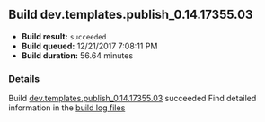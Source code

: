 ## Build dev.templates.publish_0.14.17355.03
- **Build result:** `succeeded`
- **Build queued:** 12/21/2017 7:08:11 PM
- **Build duration:** 56.64 minutes
### Details
Build [dev.templates.publish_0.14.17355.03](https://winappstudio.visualstudio.com/web/build.aspx?pcguid=a4ef43be-68ce-4195-a619-079b4d9834c2&builduri=vstfs%3a%2f%2f%2fBuild%2fBuild%2f24508) succeeded
Find detailed information in the [build log files](https://uwpctdiags.blob.core.windows.net/buildlogs/dev.templates.publish_0.14.17355.03_logs.zip)
